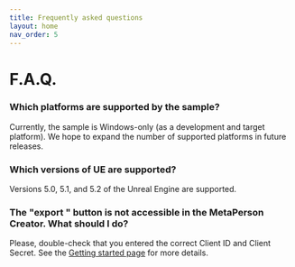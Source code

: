 ```yaml
---
title: Frequently asked questions
layout: home
nav_order: 5
---
```


# F.A.Q.

### Which platforms are supported by the sample?

Currently, the sample is Windows-only (as a development and target platform). We hope to expand the number of supported platforms in future releases.

### Which versions of UE are supported?

Versions 5.0, 5.1, and 5.2 of the Unreal Engine are supported.

### The "export " button is not accessible in the MetaPerson Creator. What should I do?

Please, double-check that you entered the correct Client ID and Client Secret. See the [Getting started page](getting_started) for more details.
